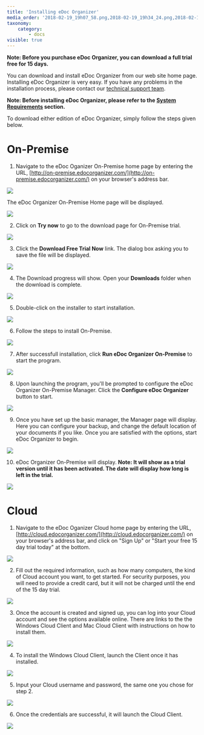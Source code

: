 ```yaml
---
title: 'Installing eDoc Organizer'
media_order: '2018-02-19_19h07_58.png,2018-02-19_19h34_24.png,2018-02-19_19h46_17.png,2018-02-19_19h56_02.png,2018-02-19_20h01_44.png,2018-02-19_20h20_25.png,2018-02-19_20h31_32.png,2018-02-19_20h43_07.png,2018-02-19_20h52_38.png,2018-02-19_21h08_48.png,2018-02-19_21h15_23.png,2018-02-20_13h52_40.png'
taxonomy:
    category:
        - docs
visible: true
---
```


**Note: Before you purchase eDoc Organizer, you can download a full trial free for 15 days.**
 
You can download and install eDoc Organizer from our web site home page. Installing eDoc Organizer is very easy. If you have any problems in the installation process, please contact our [technical support team](mailto:support@edocllc.com).
 
**Note: Before installing eDoc Organizer, please refer to the [System Requirements](http://edocorganizer-help.azurewebsites.net/overview/system-requirements) section.**
 
To download either edition of eDoc Organizer, simply follow the steps given below.

# On-Premise
 
1. Navigate to the eDoc Oganizer On-Premise home page by entering the URL, [http://on-premise.edocorganizer.com/](http://on-premise.edocorganizer.com/) on your browser's address bar.

![](2018-02-19_19h07_58.png)

The eDoc Organizer On-Premise Home page will be displayed.

![](2018-02-19_19h34_24.png)

2. Click on **Try now** to go to the download page for On-Premise trial. 

![](2018-02-19_19h46_17.png)

3. Click the **Download Free Trial Now** link. The dialog box asking you to save the file will be displayed.

![](2018-02-19_19h56_02.png)

4. The Download progress will show. Open your **Downloads** folder when the download is complete.

![](2018-02-19_20h01_44.png)

5. Double-click on the installer to start installation.

![](2018-02-19_20h20_25.png)

6. Follow the steps to install On-Premise.

![](2018-02-19_20h31_32.png)

7. After successfull installation, click **Run eDoc Organizer On-Premise** to start the program.

![](2018-02-19_20h43_07.png)

8. Upon launching the program, you'll be prompted to configure the eDoc Organizer On-Premise Manager. Click the **Configure eDoc Organizer** button to start.

![](2018-02-19_20h52_38.png)

9. Once you have set up the basic manager, the Manager page will display. Here you can configure your backup, and change the default location of your documents if you like. Once you are satisfied with the options, start eDoc Organizer to begin.

![](2018-02-19_21h08_48.png)

10. eDoc Organizer On-Premise will display. **Note: It will show as a trial version until it has been activated. The date will display how long is left in the trial.**

![](2018-02-19_21h15_23.png)

# Cloud

1. Navigate to the eDoc Oganizer Cloud home page by entering the URL, [http://cloud.edocorganizer.com/](http://cloud.edocorganizer.com/) on your browser's address bar, and click on "Sign Up" or "Start your free 15 day trial today" at the bottom. 

![](2018-02-20_13h52_40.png)

2. Fill out the required information, such as how many computers, the kind of Cloud account you want, to get started. For security purposes, you will need to provide a credit card, but it will not be charged until the end of the 15 day trial.

![](2018-02-20_14h02_14.png)

3. Once the account is created and signed up, you can log into your Cloud account and see the options available online. There are links to the the Windows Cloud Client and Mac Cloud Client with instructions on how to install them.

![](2018-02-20_15h19_41.png)

4. To install the Windows Cloud Client, launch the Client once it has installed.

![](2018-02-20_20h34_01.png)

5. Input your Cloud username and password, the same one you chose for step 2.

![](2018-02-20_20h36_36.png)

6. Once the credentials are successful, it will launch the Cloud Client.

![](2018-02-20_20h43_55.png)